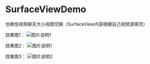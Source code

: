 # SurfaceViewDemo
仿微信视频聊天大小视图切换（SurfaceView内容根据自己视频源填充）

效果图1：
![图片说明1](https://upload-images.jianshu.io/upload_images/7717043-a0f44163f94f6802.png?imageMogr2/auto-orient/strip%7CimageView2/2/w/1240)

效果图2：
![图片说明1](https://upload-images.jianshu.io/upload_images/7717043-e0c27c946222e165.png?imageMogr2/auto-orient/strip%7CimageView2/2/w/1240)

效果图3：
![图片说明2](https://upload-images.jianshu.io/upload_images/7717043-492d1f7f54a185af.png?imageMogr2/auto-orient/strip%7CimageView2/2/w/1240)

